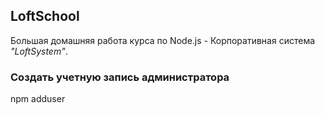 ## LoftSchool

Большая домашняя работа курса по Node.js - Корпоративная система _"LoftSystem"_.

### Создать учетную запись администратора

npm adduser
